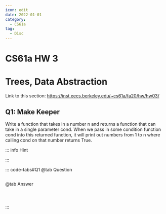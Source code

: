 ```yaml
---
icon: edit
date: 2022-01-01
category:
  - CS61a
tag:
  - Disc
---
```


# CS61a HW 3
# Trees, Data Abstraction
Link to this section: <https://inst.eecs.berkeley.edu/~cs61a/fa20/hw/hw03/>
## Q1: Make Keeper
Write a function that takes in a number n and returns a function that can take in a single parameter cond. When we pass in some condition function cond into this returned function, it will print out numbers from 1 to n where calling cond on that number returns True.

::: info Hint

:::

::: code-tabs#Q1
@tab Question
```

```

@tab Answer
```



```
:::

